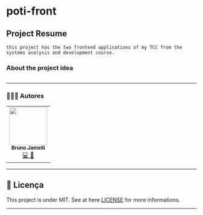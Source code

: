 # poti-front

## Project Resume
```
this project has the two frontend applications of my TCC from the systems analysis and development course.
```

### About the project idea
```
```

---

### 👩🏽‍💻 Autores
<table>
  <tr>
    <td align="center"><a href="https://github.com/brunojamelli"><img src="https://avatars0.githubusercontent.com/u/21262825?s=400&u=8d99e00b964f6e0eb0684b34b9094a6c6163b65e&v=4" width="100px;" alt=""/><br /><sub><b>Bruno Jamelli</b></sub></a><br /><a href="https://github.com/BiaChacon/spaces-scheduling" title="Code">💻 🎨</a></td>
  <tr>
</table>

---

## 📝 Licença
This project is under MIT. See at here [LICENSE](https://github.com/brunojamelli/poti-front/blob/master/LICENCE) for more informations.

---